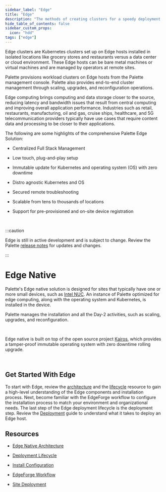 ```yaml
---
sidebar_label: "Edge"
title: "Edge"
description: "The methods of creating clusters for a speedy deployment on any CSP"
hide_table_of_contents: false
sidebar_custom_props: 
  icon: "hdd"
tags: ["edge"]
---
```



Edge clusters are Kubernetes clusters set up on Edge hosts installed in isolated locations like grocery stores and restaurants versus a data center or cloud environment. These Edge hosts can be bare metal machines or virtual machines and are managed by operators at remote sites. 

Palette provisions workload clusters on Edge hosts from the Palette management console. Palette also provides end-to-end cluster management through scaling, upgrades, and reconfiguration operations.


Edge computing brings computing and data storage closer to the source, reducing latency and bandwidth issues that result from central computing and improving overall application performance. Industries such as retail, restaurants, manufacturing, oil and gas, cruise ships, healthcare, and 5G telecommunication providers typically have use cases that require content data and processing to be closer to their applications. 



The following are some highlights of the comprehensive Palette Edge Solution:

* Centralized Full Stack Management


* Low touch, plug-and-play setup


* Immutable update for Kubernetes and operating system (OS) with zero downtime


* Distro agnostic Kubernetes and OS


* Secured remote troubleshooting


* Scalable from tens to thousands of locations


* Support for pre-provisioned and on-site device registration 


<br />

:::caution

Edge is still in active development and is subject to change. Review the Palette [release notes](/release-notes) for updates and changes.


:::

# Edge Native

Palette's Edge native solution is designed for sites that typically have one or more small devices, such as [Intel NUC](https://www.intel.com/content/www/us/en/products/docs/boards-kits/nuc/what-is-nuc-article.html). An instance of Palette optimized for edge computing, along with the operating system and Kubernetes, is installed in the device.

Palette manages the installation and all the Day-2 activities, such as scaling, upgrades, and reconfiguration.

<br />

<InfoBox>

Edge native is built on top of the open source project [Kairos](https://kairos.io), which provides a tamper-proof immutable operating system with zero downtime rolling upgrade.

</InfoBox>

<!-- ### Virtualized Edge

Designed for sites that typically have a single large bare-metal appliance. Virtualized nodes are instantiated on the appliance using libvirt, and the desired version of OS and Kubernetes is deployed on the nodes. Each Virtual Machine (VM) represents a Kubernetes node. Users can specify placement settings for these virtual machines to ensure they are launched in the desired network and storage pools. Users can also configure VM hardware settings such as CPU, Memory, Disk size, etc.

<br />

<WarningBox>

Palette recommends Virtualized Edge deployment only when the user has a single edge appliance and needs HA virtualized Kubernetes Cluster.

[Contact Spectro support via the Service Desk](http://support.spectrocloud.io/) for more details on the deployment of Virtualized Edge Architecture.

</WarningBox> -->


<br />

## Get Started With Edge


To start with Edge, review the [architecture](/clusters/edge/architecture) and the [lifecycle](/clusters/edge/edge-native-lifecycle) resource to gain a high-level understanding of the Edge components and installation process. Next, become familiar with the EdgeForge workflow to configure the installation process to match your environment and organizational needs. The last step of the Edge deployment lifecycle is the deployment step. Review the [Deployment](/clusters/edge/site-deployment) guide to understand what it takes to deploy an Edge host.


## Resources

- [Edge Native Architecture](/clusters/edge/architecture)


- [Deployment Lifecycle](/clusters/edge/edge-native-lifecycle)


- [Install Configuration](/clusters/edge/edge-configuration)


- [EdgeForge Workflow](/clusters/edge/edgeforge-workflow)


- [Site Deployment](/clusters/edge/site-deployment)

